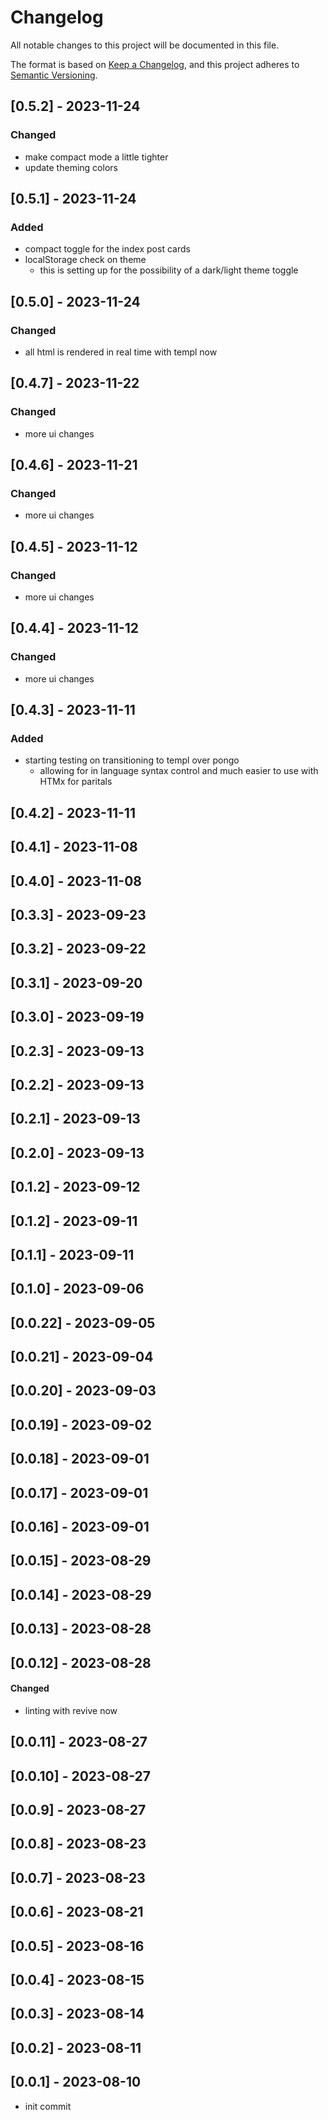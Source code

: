 # Changelog

All notable changes to this project will be documented in this file.

The format is based on [Keep a Changelog](https://keepachangelog.com/en/1.0.0/),
and this project adheres to [Semantic Versioning](https://semver.org/spec/v2.0.0.html).

## [0.5.2] - 2023-11-24

### Changed

- make compact mode a little tighter
- update theming colors

## [0.5.1] - 2023-11-24

### Added

- compact toggle for the index post cards
- localStorage check on theme
  - this is setting up for the possibility of a dark/light theme toggle

## [0.5.0] - 2023-11-24

### Changed

- all html is rendered in real time with templ now

## [0.4.7] - 2023-11-22

### Changed

- more ui changes

## [0.4.6] - 2023-11-21

### Changed

- more ui changes

## [0.4.5] - 2023-11-12

### Changed

- more ui changes

## [0.4.4] - 2023-11-12

### Changed

- more ui changes

## [0.4.3] - 2023-11-11

### Added

- starting testing on transitioning to templ over pongo
  - allowing for in language syntax control and much easier to use with HTMx for paritals

## [0.4.2] - 2023-11-11

## [0.4.1] - 2023-11-08

## [0.4.0] - 2023-11-08

## [0.3.3] - 2023-09-23

## [0.3.2] - 2023-09-22

## [0.3.1] - 2023-09-20

## [0.3.0] - 2023-09-19

## [0.2.3] - 2023-09-13

## [0.2.2] - 2023-09-13

## [0.2.1] - 2023-09-13

## [0.2.0] - 2023-09-13

## [0.1.2] - 2023-09-12

## [0.1.2] - 2023-09-11

## [0.1.1] - 2023-09-11

## [0.1.0] - 2023-09-06

## [0.0.22] - 2023-09-05

## [0.0.21] - 2023-09-04

## [0.0.20] - 2023-09-03

## [0.0.19] - 2023-09-02

## [0.0.18] - 2023-09-01

## [0.0.17] - 2023-09-01

## [0.0.16] - 2023-09-01

## [0.0.15] - 2023-08-29

## [0.0.14] - 2023-08-29

## [0.0.13] - 2023-08-28

## [0.0.12] - 2023-08-28

#### Changed

- linting with revive now

## [0.0.11] - 2023-08-27

## [0.0.10] - 2023-08-27

## [0.0.9] - 2023-08-27

## [0.0.8] - 2023-08-23

## [0.0.7] - 2023-08-23

## [0.0.6] - 2023-08-21

## [0.0.5] - 2023-08-16

## [0.0.4] - 2023-08-15

## [0.0.3] - 2023-08-14

## [0.0.2] - 2023-08-11

## [0.0.1] - 2023-08-10

- init commit
